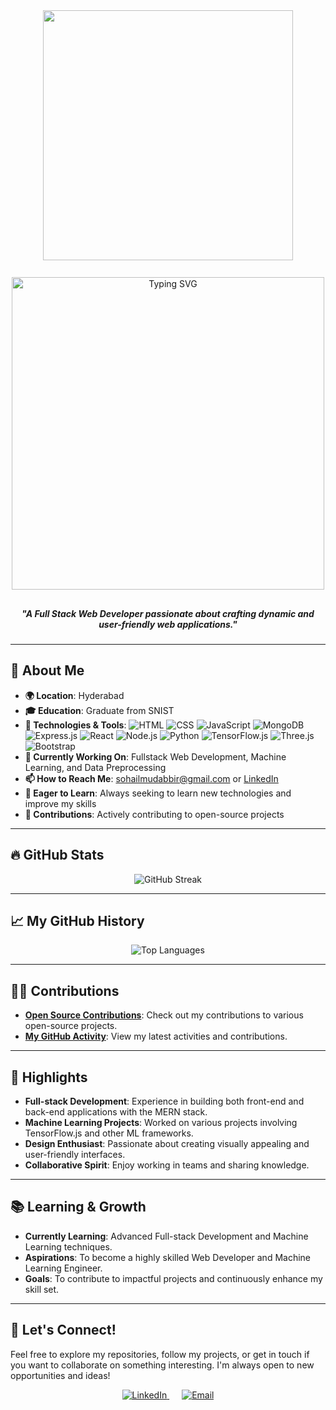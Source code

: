 
  <div align="center"> <img src="https://user-images.githubusercontent.com/74038190/229223263-cf2e4b07-2615-4f87-9c38-e37600f8381a.gif" width="400">
  <br>
  <br>
  

<a href="https://git.io/typing-svg">
  <img src="https://readme-typing-svg.herokuapp.com?font=Roboto&pause=1000&width=435&lines=Hello+I'm+MUDABBIR+%F0%9F%91%8B" alt="Typing SVG" style="width: 500px; margin: 10px auto;" />
</a>
</div>


<h5 align="center">"A Full Stack Web Developer passionate about crafting dynamic and user-friendly web applications."</h5>

---

## 🚀 About Me

- **🌍 Location**: Hyderabad
- **🎓 Education**: Graduate from SNIST
- **🔧 Technologies & Tools**: 
  ![HTML](https://img.shields.io/badge/HTML-E34F26?style=flat-square&logo=html5&logoColor=white)
  ![CSS](https://img.shields.io/badge/CSS-1572B6?style=flat-square&logo=css3&logoColor=white)
  ![JavaScript](https://img.shields.io/badge/JavaScript-F7DF1E?style=flat-square&logo=javascript&logoColor=black)
  ![MongoDB](https://img.shields.io/badge/MongoDB-4EA94B?style=flat-square&logo=mongodb&logoColor=white)
  ![Express.js](https://img.shields.io/badge/Express.js-404D59?style=flat-square&logo=express&logoColor=white)
  ![React](https://img.shields.io/badge/React-61DAFB?style=flat-square&logo=react&logoColor=black)
  ![Node.js](https://img.shields.io/badge/Node.js-339933?style=flat-square&logo=nodedotjs&logoColor=white)
  ![Python](https://img.shields.io/badge/Python-3776AB?style=flat-square&logo=python&logoColor=white)
  ![TensorFlow.js](https://img.shields.io/badge/TensorFlow.js-FF6F00?style=flat-square&logo=tensorflow&logoColor=white)
  ![Three.js](https://img.shields.io/badge/Three.js-000000?style=flat-square&logo=three.js&logoColor=white)
  ![Bootstrap](https://img.shields.io/badge/Bootstrap-563D7C?style=flat-square&logo=bootstrap&logoColor=white)
- **💼 Currently Working On**: Fullstack Web Development, Machine Learning, and Data Preprocessing
- **📫 How to Reach Me**: sohailmudabbir@gmail.com or [LinkedIn](https://www.linkedin.com/in/mohammed-mudabbir-pasha/)
- **🌱 Eager to Learn**: Always seeking to learn new technologies and improve my skills
- **🤝 Contributions**: Actively contributing to open-source projects

---

## 🔥 GitHub Stats

  <div align="center">
  <img src="https://streak-stats.demolab.com?user=mudabbir525&theme=radical" alt="GitHub Streak" />
</div>

---

## 📈 My GitHub History

<div align="center">
  <img src="https://github-readme-stats.vercel.app/api/top-langs/?username=mudabbir525&layout=compact&theme=radical" alt="Top Languages" />
</div>

---

## 👨‍💻 Contributions

- **[Open Source Contributions](https://github.com/mudabbir525?tab=repositories)**: Check out my contributions to various open-source projects.
- **[My GitHub Activity](https://github.com/mudabbir525?tab=activity)**: View my latest activities and contributions.

---

## 🌟 Highlights

- **Full-stack Development**: Experience in building both front-end and back-end applications with the MERN stack.
- **Machine Learning Projects**: Worked on various projects involving TensorFlow.js and other ML frameworks.
- **Design Enthusiast**: Passionate about creating visually appealing and user-friendly interfaces.
- **Collaborative Spirit**: Enjoy working in teams and sharing knowledge.

---

## 📚 Learning & Growth

- **Currently Learning**: Advanced Full-stack Development and Machine Learning techniques.
- **Aspirations**: To become a highly skilled Web Developer and Machine Learning Engineer.
- **Goals**: To contribute to impactful projects and continuously enhance my skill set.

---

## 🎉 Let's Connect!

Feel free to explore my repositories, follow my projects, or get in touch if you want to collaborate on something interesting. I'm always open to new opportunities and ideas!

<div align="center">
  <a href="https://www.linkedin.com/in/mohammed-mudabbir-pasha/">
    <img src="https://img.shields.io/badge/-LinkedIn-%230A66C2?style=for-the-badge&logo=linkedin&logoColor=white" alt="LinkedIn" />
  </a>
  <span style="margin: 0 10px;"></span>
  <a href="mailto:sohailmudabbir@gmail.com">
    <img src="https://img.shields.io/badge/-Email-%23D14836?style=for-the-badge&logo=gmail&logoColor=white" alt="Email" />
  </a>
</div>
